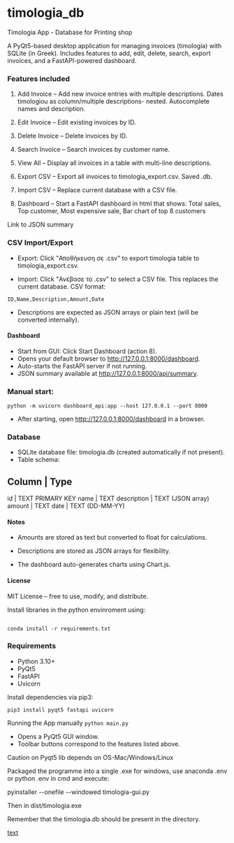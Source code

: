 # timologia_db
Timologia App - Database for Printing shop

A PyQt5-based desktop application for managing invoices (timologia) with SQLite (in Greek).
Includes features to add, edit, delete, search, export invoices, and a FastAPI-powered dashboard.

### Features included

1. Add Invoice – Add new invoice entries with multiple descriptions. Dates timologiou as column/multiple descriptions- nested. Autocomplete names and description.

2. Edit Invoice – Edit existing invoices by ID.

3. Delete Invoice – Delete invoices by ID.

4. Search Invoice – Search invoices by customer name.

5. View All – Display all invoices in a table with multi-line descriptions.

6. Export CSV – Export all invoices to timologia_export.csv. Saved .db.

7. Import CSV – Replace current database with a CSV file.

8. Dashboard – Start a FastAPI dashboard in html that shows: Total sales, Top customer, Most expensive sale, Bar chart of top 8 customers

Link to JSON summary

### CSV Import/Export

- Export: Click "Αποθήκευση σε .csv" to export timologia table to timologia_export.csv.

- Import: Click "Ανέβασε το .csv" to select a CSV file. This replaces the current database. CSV format:

`ID,Name,Description,Amount,Date`

- Descriptions are expected as JSON arrays or plain text (will be converted internally).

#### Dashboard

- Start from GUI: Click Start Dashboard (action 8).
- Opens your default browser to http://127.0.0.1:8000/dashboard.
- Auto-starts the FastAPI server if not running.
- JSON summary available at http://127.0.0.1:8000/api/summary.

### Manual start:

`python -m uvicorn dashboard_api:app --host 127.0.0.1 --port 8000`

- After starting, open http://127.0.0.1:8000/dashboard in a browser.

### Database

- SQLite database file: timologia.db (created automatically if not present).
- Table schema:

Column	    | Type
------------------------------
id	        | TEXT PRIMARY KEY
name	    | TEXT
description	| TEXT (JSON array)
amount	    | TEXT
date	    | TEXT (DD-MM-YY)

#### Notes

- Amounts are stored as text but converted to float for calculations.

- Descriptions are stored as JSON arrays for flexibility.

- The dashboard auto-generates charts using Chart.js.

#### License
MIT License – free to use, modify, and distribute.

Install libraries in the python envinroment using:
<pre><code>
conda install -r requirements.txt
</code></pre>

### Requirements
- Python 3.10+
- PyQt5
- FastAPI
- Uvicorn

Install dependencies via pip3:

`pip3 install pyqt5 fastapi uvicorn`

Running the App manually
`python main.py`

- Opens a PyQt5 GUI window.
- Toolbar buttons correspond to the features listed above.

Caution on Pyqt5 lib depends on OS-Mac/Windows/Linux

Packaged the programme into a single .exe for windows, use anaconda .env or python .env in cmd and execute:

pyinstaller --onefile --windowed timologia-gui.py

Then in dist/timologia.exe

Remember that the timologia.db should be present in the directory.

[text](vscode-local:/c%3A/Users/conno/Desktop/timologia_db-main/timologia_db-main-v2/timologia.db)